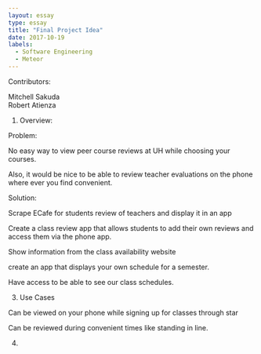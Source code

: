 ```yaml
---
layout: essay
type: essay
title: "Final Project Idea"
date: 2017-10-19
labels:
  - Software Engineering
  - Meteor
---
```

Contributors:

Mitchell Sakuda<br/>
Robert Atienza 

1. Overview:

Problem:

No easy way to view peer course reviews at UH while choosing your courses.

Also, it would be nice to be able to review teacher evaluations on the phone where ever you find convenient.

Solution:

Scrape ECafe for students review of teachers and display it in an app

Create a class review app that allows students to add their own reviews and access them via the phone app.

Show information from the class availability website

create an app that displays your own schedule for a semester.

Have access to be able to see our class schedules.

 3. Use Cases

Can be viewed on your phone while signing up for classes through star

Can be reviewed during convenient times like standing in line.

4.
